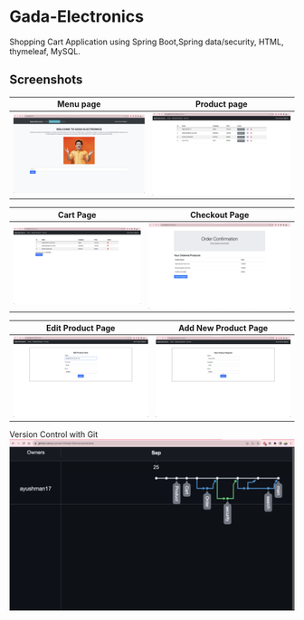 # Gada-Electronics
Shopping Cart Application using Spring Boot,Spring data/security, HTML, thymeleaf, MySQL.

## Screenshots

Menu page  |  Product page
:------------------------:|:-------------------------:
![Home page](screenshots/Screenshot2.png)  |  ![Product page](screenshots/Screenshot5.png)

Cart Page |  Checkout Page
:------------------------:|:-------------------------:
![Cart Page](screenshots/Screenshot3.png)  |  ![Checkout Page](screenshots/Screenshot4.png)

Edit Product Page | Add New Product Page
:------------------------:|:-------------------------:
![Edit Product Page](screenshots/Screenshot1.png)  |  ![Add New Product Page](screenshots/Screenshot6.png)

Version Control with Git
![Git](screenshots/Screensho7.png)


